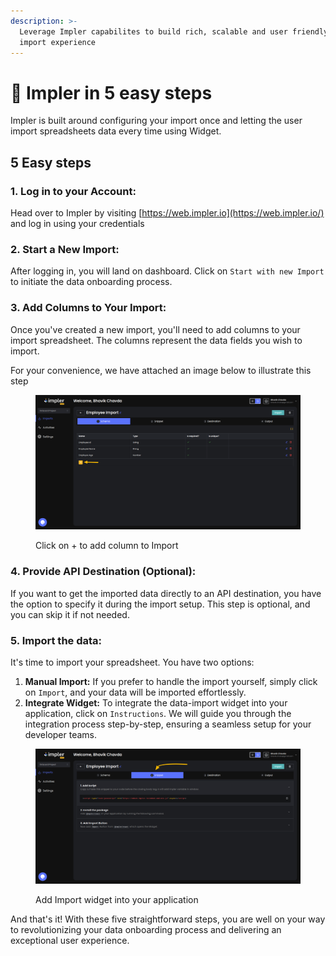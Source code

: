 ```yaml
---
description: >-
  Leverage Impler capabilites to build rich, scalable and user friendly data
  import experience
---
```


# 🧿 Impler in 5 easy steps

Impler is built around configuring your import once and letting the user import spreadsheets data every time using Widget.

## 5 Easy steps

### &#x20;1. Log in to your Account:

Head over to Impler by visiting [https://web.impler.io](https://web.impler.io/) and log in using your credentials

### 2. Start a New Import:

After logging in, you will land on dashboard. Click on `Start with new Import` to initiate the data onboarding process.

### 3. Add Columns to Your Import:

Once you've created a new import, you'll need to add columns to your import spreadsheet. The columns represent the data fields you wish to import.

For your convenience, we have attached an image below to illustrate this step

<figure><img src="../.gitbook/assets/image (2).png" alt=""><figcaption><p>Click on + to add column to Import</p></figcaption></figure>

### 4. Provide API Destination (Optional):

If you want to get the imported data directly to an API destination, you have the option to specify it during the import setup. This step is optional, and you can skip it if not needed.

### 5. Import the data:

It's time to import your spreadsheet. You have two options:

1. **Manual Import:** If you prefer to handle the import yourself, simply click on `Import`, and your data will be imported effortlessly.
2. **Integrate Widget:** To integrate the data-import widget into your application, click on `Instructions`. We will guide you through the integration process step-by-step, ensuring a seamless setup for your developer teams.

<figure><img src="../.gitbook/assets/image (4).png" alt=""><figcaption><p>Add Import widget into your application</p></figcaption></figure>

And that's it! With these five straightforward steps, you are well on your way to revolutionizing your data onboarding process and delivering an exceptional user experience.
